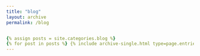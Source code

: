 ```yaml
---
title: "blog"
layout: archive
permalink: /blog


{% assign posts = site.categories.blog %}
{% for post in posts %} {% include archive-single.html type=page.entries_layout %} {% endfor %}
---
```




